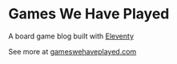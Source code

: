 # Games We Have Played

A board game blog built with [Eleventy](https://www.11ty.dev/)

See more at [gameswehaveplayed.com](https://gameswehaveplayed.com/)